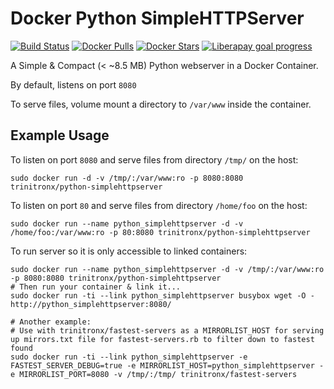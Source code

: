 Docker Python SimpleHTTPServer
==============================
[![Build Status](https://img.shields.io/travis/trinitronx/docker-python-simplehttpserver.svg)](https://travis-ci.org/trinitronx/docker-python-simplehttpserver)
[![Docker Pulls](https://img.shields.io/docker/pulls/trinitronx/python-simplehttpserver.svg)](https://hub.docker.com/r/trinitronx/python-simplehttpserver)
[![Docker Stars](https://img.shields.io/docker/stars/trinitronx/python-simplehttpserver.svg)](https://hub.docker.com/r/trinitronx/python-simplehttpserver)
[![Liberapay goal progress](https://img.shields.io/liberapay/goal/trinitronx.svg)](https://en.liberapay.com/trinitronx)

A Simple & Compact (< ~8.5 MB) Python webserver in a Docker Container.

By default, listens on port `8080`

To serve files, volume mount a directory to `/var/www` inside the container.

Example Usage
-------------

To listen on port `8080` and serve files from directory `/tmp/` on the host:

    sudo docker run -d -v /tmp/:/var/www:ro -p 8080:8080 trinitronx/python-simplehttpserver

To listen on port `80` and serve files from directory `/home/foo` on the host:

    sudo docker run --name python_simplehttpserver -d -v /home/foo:/var/www:ro -p 80:8080 trinitronx/python-simplehttpserver

To run server so it is only accessible to linked containers:

    sudo docker run --name python_simplehttpserver -d -v /tmp/:/var/www:ro -p 8080:8080 trinitronx/python-simplehttpserver
    # Then run your container & link it...
    sudo docker run -ti --link python_simplehttpserver busybox wget -O -  http://python_simplehttpserver:8080/
    
    # Another example:
    # Use with trinitronx/fastest-servers as a MIRRORLIST_HOST for serving up mirrors.txt file for fastest-servers.rb to filter down to fastest found
    sudo docker run -ti --link python_simplehttpserver -e FASTEST_SERVER_DEBUG=true -e MIRRORLIST_HOST=python_simplehttpserver -e MIRRORLIST_PORT=8080 -v /tmp/:/tmp/ trinitronx/fastest-servers
